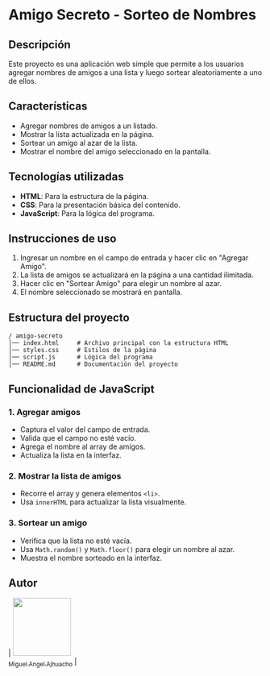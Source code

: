 # Amigo Secreto - Sorteo de Nombres

## Descripción

Este proyecto es una aplicación web simple que permite a los usuarios agregar nombres de amigos a una lista y luego sortear aleatoriamente a uno de ellos.

## Características

- Agregar nombres de amigos a un listado.
- Mostrar la lista actualizada en la página.
- Sortear un amigo al azar de la lista.
- Mostrar el nombre del amigo seleccionado en la pantalla.

## Tecnologías utilizadas

- **HTML**: Para la estructura de la página.
- **CSS**: Para la presentación básica del contenido.
- **JavaScript**: Para la lógica del programa.

## Instrucciones de uso

1. Ingresar un nombre en el campo de entrada y hacer clic en "Agregar Amigo".
2. La lista de amigos se actualizará en la página a una cantidad ilimitada.
3. Hacer clic en "Sortear Amigo" para elegir un nombre al azar.
4. El nombre seleccionado se mostrará en pantalla.

## Estructura del proyecto

```
/ amigo-secreto
│── index.html     # Archivo principal con la estructura HTML
│── styles.css     # Estilos de la página
│── script.js      # Lógica del programa
│── README.md      # Documentación del proyecto
```

## Funcionalidad de JavaScript

### 1. **Agregar amigos**

- Captura el valor del campo de entrada.
- Valida que el campo no esté vacío.
- Agrega el nombre al array de amigos.
- Actualiza la lista en la interfaz.

### 2. **Mostrar la lista de amigos**

- Recorre el array y genera elementos `<li>`.
- Usa `innerHTML` para actualizar la lista visualmente.

### 3. **Sortear un amigo**

- Verifica que la lista no esté vacía.
- Usa `Math.random()` y `Math.floor()` para elegir un nombre al azar.
- Muestra el nombre sorteado en la interfaz.

## Autor

| [<img src="https://avatars.githubusercontent.com/u/196855177?s=96&v=4" width=115><br><sub>Miguel Angel Ajhuacho</sub>](https://github.com/MigXDev) |
